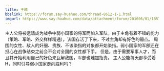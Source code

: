 ```yaml
---
title: 王贼
bbslink: https://forum.say-huahuo.com/thread-8612-1-1.html
imgurl: https://www.say-huahuo.com/data/attachment/forum/201606/01/185734ip9gexk8o55pkr3p.jpg
---
```


主人公将被邀请成为战争中弱小国家的将军而加入军队。由于主角有着不错的能力（策略、军略、外交样样精通），该国存活了下来，不过主角却有好色的弱点。
周围的女性、敌人的奸细、贵族、不该染指的对象都开始染指。弱小国家的军部还在担心在战争结束之前会不会对全国的女性都下手。
但是，由于需要军事人才，而且其开始利用自己的好色来瓦解敌国，军部也难加指责。
主人公能每天都享受着H，同时引导弱小国家走向胜利吗？<!--more-->
